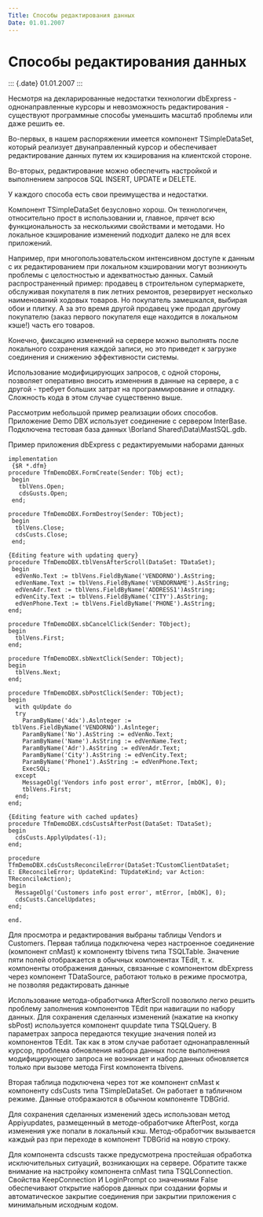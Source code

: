 ```yaml
---
Title: Способы редактирования данных
Date: 01.01.2007
---
```



Способы редактирования данных
=============================

::: {.date}
01.01.2007
:::

Несмотря на декларированные недостатки технологии dbExpress -
однонаправленные курсоры и невозможность редактирования - существуют
программные способы уменьшить масштаб проблемы или даже решить ее.

Во-первых, в нашем распоряжении имеется компонент TSimpleDataSet,
который реализует двунаправленный курсор и обеспечивает редактирование
данных путем их кэширования на клиентской стороне.

Во-вторых, редактирование можно обеспечить настройкой и выполнением
запросов SQL INSERT, UPDATE и DELETE.

У каждого способа есть свои преимущества и недостатки.

Компонент TSimpleDataSet безусловно хорош. Он технологичен, относительно
прост в использовании и, главное, прячет всю функциональность за
несколькими свойствами и методами. Но локальное кэширование изменений
подходит далеко не для всех приложений.

Например, при многопользовательском интенсивном доступе к данным с их
редактированием при локальном кэшировании могут возникнуть проблемы с
целостностью и адекватностью данных. Самый распространенный пример:
продавец в строительном супермаркете, обслуживая покупателя в пик летних
ремонтов, резервирует несколько наименований ходовых товаров. Но
покупатель замешкался, выбирая обои и плитку. А за это время другой
продавец уже продал другому покупателю (заказ первого покупателя еще
находится в локальном кэше!) часть его товаров.

Конечно, фиксацию изменений на сервере можно выполнять после локального
сохранения каждой записи, но это приведет к загрузке соединения и
снижению эффективности системы.

Использование модифицирующих запросов, с одной стороны, позволяет
оперативно вносить изменения в данные на сервере, а с другой - требует
больших затрат на программирование и отладку. Сложность кода в этом
случае существенно выше.

Рассмотрим небольшой пример реализации обоих способов. Приложение Demo
DBX использует соединение с сервером InterBase. Подключена тестовая база
данных \\Borland Shared\\Data\\MastSQL.gdb.

Пример приложения dbExpress с редактируемыми наборами данных

    implementation 
     {$R *.dfm} 
    procedure TfmDemoDBX.FormCreate(Sender: TObj ect); 
     begin 
       tblVens.Open; 
       cdsGusts.Open; 
     end; 
     
    procedure TfmDemoDBX.FormDestroy(Sender: TObject); 
     begin 
      tblVens.Close; 
      cdsCusts.Close; 
     end; 
     
    {Editing feature with updating query} 
    procedure TfmDemoDBX.tblVensAfterScroll(DataSet: TDataSet); 
     begin 
      edVenNo.Text := tblVens.FieldByName('VENDORNO').AsString;  
      edVenName.Text := tblVens.FieldByName('VENDORNAME').AsString;   
      edVenAdr.Text := tblVens.FieldByName('ADDRESS1')AsString; 
      edVenCity.Text := tblVens.FieldByName('CITY').AsString;  
      edVenPhone.Text := tblVens.FieldByName('PHONE').AsString;  
    end; 
     
    procedure TfmDemoDBX.sbCancelClick(Sender: TObject); 
    begin 
      tblVens.First;  
    end; 
     
    procedure TfmDemoDBX.sbNextClick(Sender: TObject); 
    begin 
      tblVens.Next; 
    end; 
     
    procedure TfmDemoDBX.sbPostClick(Sender: TObject); 
    begin 
      with quUpdate do 
      try 
        ParamByName('4dx').Aslnteger :=
     tblVens.FieldByName('VENDORNO').Aslnteger;  
        ParamByName('No').AsString := edVenNo.Text;  
        ParamByName('Name').AsString := edVenName.Text; 
        ParamByName('Adr').AsString := edVenAdr.Text; 
        ParamByName('City').AsString := edVenCity.Text; 
        ParamByName('Phone1').AsString := edVenPhone.Text;  
        ExecSQL; 
      except 
        MessageDlg('Vendors info post error', mtError, [mbOK], 0); 
        tblVens.First; 
      end; 
    end; 
     
    {Editing feature with cached updates} 
    procedure TfmDemoDBX.cdsCustsAfterPost(DataSet: TDataSet); 
    begin 
      cdsCusts.ApplyUpdates(-1); 
    end; 
     
    procedure TfmDemoDBX.cdsCustsReconcileError(DataSet:TCustomClientDataSet; 
    E: EReconcileError; UpdateKind: TUpdateKind; var Action: TReconcileAction); 
    begin 
      MessageDlg('Customers info post error', mtError, [mbOK], 0); 
      cdsCusts.CancelUpdates; 
    end; 
     
    end. 

Для просмотра и редактирования выбраны таблицы Vendors и Customers.
Первая таблица подключена через настроенное соединение (компонент
cnMast) к компоненту tbivens типа TSQLTable. Значение пяти полей
отображается в обычных компонентах TEdit, т. к. компоненты отображения
данных, связанные с компонентом dbExpress через компонент TDataSource,
работают только в режиме просмотра, не позволяя редактировать данные

Использование метода-обработчика AfterScroll позволило легко решить
проблему заполнения компонентов TEdit при навигации по набору данных.
Для сохранения сделанных изменений (нажатие на кнопку sbPost)
используется компонент quupdate типа TSQLQuery. В параметрах запроса
передаются текущие значения полей из компонентов TEdit. Так как в этом
случае работает однонаправленный курсор, проблема обновления набора
данных после выполнения модифицирующего запроса не возникает и набор
данных обновляется только при вызове метода First компонента tbivens.

Вторая таблица подключена через тот же компонент cnMast к компоненту
cdsCusts типа TSimpleDataSet. Он работает в табличном режиме. Данные
отображаются в обычном компоненте TDBGrid.

Для сохранения сделанных изменений здесь использован метод Appiyupdates,
размещенный в методе-обработчике AfterPost, когда изменения уже попали в
локальный кэш. Метод-обработчик вызывается каждый раз при переходе в
компонент TDBGrid на новую строку.

Для компонента cdscusts также предусмотрена простейшая обработка
исключительных ситуаций, возникающих на сервере. Обратите также внимание
на настройку компонента cnMast типа TSQLConnection. Свойства
KeepConnection И LoginPrompt со значениями False обеспечивают открытие
наборов данных при создании формы и автоматическое закрытие соединения
при закрытии приложения с минимальным исходным кодом.
